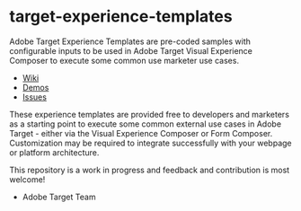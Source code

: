 # target-experience-templates

Adobe Target Experience Templates are pre-coded samples with configurable inputs to be used in Adobe Target Visual Experience Composer to execute some common use marketer use cases.

* [Wiki](https://github.com/Adobe-Marketing-Cloud/target-experience-templates/wiki)
* [Demos](https://helpx.adobe.com/support/target.html)
* [Issues](https://github.com/Adobe-Marketing-Cloud/target-experience-templates/issues)

These experience templates are provided free to developers and marketers as a starting point to execute some common external use cases in Adobe Target - either via the Visual Experience Composer or Form Composer. Customization may be required to integrate successfully with your webpage or platform architecture.

This repository is a work in progress and feedback and contribution is most welcome!

- Adobe Target Team 
